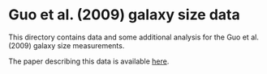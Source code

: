 # Guo et al. (2009) galaxy size data

This directory contains data and some additional analysis for the Guo et al. (2009) galaxy size measurements.  

The paper describing this data is available [here](https://arxiv.org/abs/0901.1150). 

 
